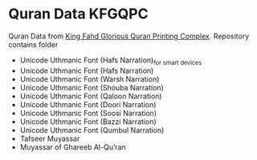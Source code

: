 # Quran Data KFGQPC

Quran Data from <a href="https://qurancomplex.gov.sa/en/techquran/dev/" rel="noopener" target="_blank">King Fahd Glorious Quran Printing Complex</a>. Repository contains folder
- Unicode Uthmanic Font (Hafs Narration)<sub>for smart devices</sub>
- Unicode Uthmanic Font (Hafs Narration)
- Unicode Uthmanic Font (Warsh Narration)
- Unicode Uthmanic Font (Shouba Narration)
- Unicode Uthmanic Font (Qaloon Narration)
- Unicode Uthmanic Font (Doori Narration)
- Unicode Uthmanic Font (Soosi Narration)
- Unicode Uthmanic Font (Bazzi Narration)
- Unicode Uthmanic Font (Qumbul Narration)
- Tafseer Muyassar
- Muyassar of Ghareeb Al-Qu’ran

